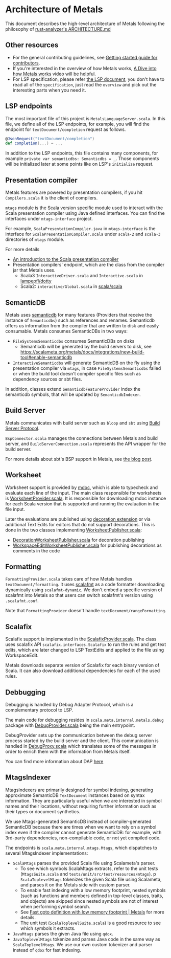 # Architecture of Metals

This document describes the high-level architecture of Metals following the philosophy of [rust-analyzer's ARCHITECTURE.md](https://matklad.github.io/2021/02/06/ARCHITECTURE.md.html)

## Other resources

- For the general contributing guidelines, see [Getting started guide for contributors](https://scalameta.org/metals/docs/contributors/getting-started/).
- If you're interested in the overview of how Metals works, [A Dive into how Metals works](https://youtu.be/fpzN_vTBy18) video will be helpful.
- For LSP specification, please refer [the LSP document](https://microsoft.github.io/language-server-protocol/), you don't have to read all of the `specification`, just read the `overview` and pick out the interesting parts when you need it.

## LSP endpoints

The most important file of this project is `MetalsLanguageServer.scala`. In this file, we define all of the LSP endpoints, for example, you will find the endpoint for `textDocument/completion` request as follows.

```scala
@JsonRequest("textDocument/completion")
def completion(...) = ...
```

In addition to the LSP endpoints, this file contains many components, for example `private var semanticdbs: Semanticdbs = _`. Those components will be initialized later at some points like on LSP's `initialize` request.

## Presentation compiler

Metals features are powered by presentation compilers, if you hit `Compilers.scala` it is the client of compilers.

`mtags` module is the Scala version specific module used to interact with the Scala presentation compiler using Java defined interfaces. You can find the interfaces under `mtags-interface` project.

For example, `ScalaPresentationCompiler.java` in `mtags-interface` is the interface for `ScalaPresentationCompiler.scala` under `scala-2` and `scala-3` directories of `mtags` module.

For more details

- [An introduction to the Scala presentation compiler](https://www.chris-kipp.io/blog/an-intro-to-the-scala-presentation-compiler)
- Presentation compilers' endpoint, which are the class from the compiler jar that Metals uses.
  - Scala3 `InteractiveDriver.scala` and `Interactive.scala` in [lampepfl/dotty](https://github.com/lampepfl/dotty)
  - Scala2: `interactive/Global.scala` in [scala/scala](https://github.com/scala/scala)

## SemanticDB

Metals uses [semanticdb](https://scalameta.org/docs/semanticdb/guide.html) for many features (Providers that receive the instance of `Semanticdbs`) such as references and renames. Semanticdb offers us information from the compiler that are written to disk and easily consumable. Metals consumes SemanticDBs in two ways:

- `FileSystemsSemanticdbs` consumes SemanticDBs on disks
  - Semanticdb will be generated by the build servers to disk, see https://scalameta.org/metals/docs/integrations/new-build-tool#enable-semanticdb
- `InteractiveSemanticdbs` will generate SemanticDB on the fly using the presentation compiler via `mtags`, in case `FileSystemsSemanticdbs` failed or when the build tool doesn't compiler specific files such as dependency sources or sbt files.

In addition, classes extend `SemanticdbFeatureProvider` index the semanticdb symbols, that will be updated by `SemanticdbIndexer`.

## Build Server

Metals communicates with build server such as `bloop` and `sbt` using [Build Server Protocol](https://build-server-protocol.github.io/).

`BspConnector.scala` manages the connections between Metals and build server, and `BuildServerConnection.scala` represents the API wrapper for the build server.

For more details about sbt's BSP support in Metals, see [the blog post](https://scalameta.org/metals/blog/2020/11/06/sbt-BSP-support/).

## Worksheet

 Worksheet support is provided by [mdoc](https://github.com/scalameta/mdoc), which is able to typecheck and evaluate each line of the input. The main class responsible for worksheets is [WorksheetProvider.scala](https://github.com/scalameta/metals/blob/main/metals/src/main/scala/scala/meta/internal/worksheets/WorksheetProvider.scala). It is responsible for downloading mdoc instance for each Scala version that is supported and running the evaluation in the file input.
 
 Later the evaluations are published using [decoration extension](https://scalameta.org/metals/docs/integrations/decoration-protocol) or via additional Text Edits for editors that do not support decorations. This is done in the two classes implementing [WorksheetPublisher.scala](https://github.com/scalameta/metals/blob/main/metals/src/main/scala/scala/meta/internal/worksheets/WorksheetPublisher.scala):
 - [DecorationWorksheetPublisher.scala](https://github.com/scalameta/metals/blob/main/metals/src/main/scala/scala/meta/internal/worksheets/DecorationWorksheetPublisher.scala) for decoration publishing
 - [WorkspaceEditWorksheetPublisher.scala](https://github.com/scalameta/metals/blob/main/metals/src/main/scala/scala/meta/internal/worksheets/WorkspaceEditWorksheetPublisher.scala) for publishing decorations as comments in the code

## Formatting

`FormattingProvider.scala` takes care of how Metals handles `textDocument/formatting`. It uses [scalafmt](https://github.com/scalameta/scalafmt) as a code formatter downloading dynamically using `scalafmt-dynamic`.
We don't embed a specific version of scalafmt into Metals so that users can switch scalafmt's version using `.scalafmt.conf`.

Note that `FormattingProvider` doesn't handle `textDocument/rangeFormatting`.

## Scalafix

Scalafix support is implemented in the [ScalafixProvider.scala](https://github.com/scalameta/metals/blob/main/metals/src/main/scala/scala/meta/internal/metals/ScalafixProvider.scala). The class uses scalafix API `scalafix.interfaces.Scalafix` to run the rules and get text edits, which are later changed to LSP TextEdits and applied to the file using WorkspaceEdit.

Metals downloads separate version of Scalafix for each binary version of Scala. It can also download additional dependencies for each of the used rules.

## Debbugging


Debugging is handled by Debug Adapter Protocol, which is a complementary protocol to LSP.

The main code for debugging resides in `scala.meta.internal.metals.debug` package with [DebugProvider.scala](https://github.com/scalameta/metals/blob/main/metals/src/main/scala/scala/meta/internal/metals/debug/DebugProvider.scala) being the main entrypoint. 

DebugProvider sets up the communication between the debug server process started by the build server and the client.  This communication is handled in [DebugProxy.scala](https://github.com/scalameta/metals/blob/main/metals/src/main/scala/scala/meta/internal/metals/debug/DebugProxy.scala) which translates some of the messages in order to enrich them with the information from Metals itself.

You can find more information about DAP [here](https://github.com/scalacenter/bloop/blob/main/docs/debug-adapter.md)

## MtagsIndexer

MtagsIndexers are primarily designed for symbol indexing, generating approximate SemanticDB `TextDocument` instances based on syntax information. They are particularly useful when we are interested in symbol names and their locations, without requiring further information such as their types or document synthetics.

We use Mtags-generated SemanticDB instead of compiler-generated SemanticDB because there are times when we want to rely on a symbol index even if the compiler cannot generate SemanticDB: for example, with 3rd-party dependencies, non-compilable code, or not yet compiled code.

The endpoints is `scala.meta.internal.mtags.Mtags`, which dispatches to several MtagsIndexer implementations:

- `ScalaMtags` parses the provided Scala file using Scalameta's parser.
  - To see which symbols ScalaMtags extracts, refer to the unit tests (`MtagsSuite.scala` and `tests/unit/src/test/resources/mtags`).
p `ScalaToplevelMtags` tokenizes the given Scala file using Scalameta, and parses it on the Metals side with custom parser.
  - To enable fast indexing with a low memory footprint, nested symbols (such as functions and members defined in top-level classes, traits, and objects) are skipped since nested symbols are not of interest when performing symbol search.
  - See [Fast goto definition with low memory footprint | Metals](https://scalameta.org/metals/blog/2018/12/12/fast-goto-definition) for more details.
  - The unit test (`ScalaToplevelSuite.scala`) is a good resource to see which symbols it extracts.
- `JavaMtags` parses the given Java file using `qdox`.
- `JavaToplevelMtags` tokenize and parses Java code in the same way as `ScalaToplevelMtags`. We use our own custom tokenizer and parser instead of `qdox` for fast indexing.
